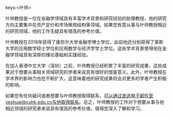keys:<叶帅>


叶帅教授是一位在金融学领域具有丰富学术背景和研究经验的助理教授，他的研究方向主要集中在资产定价和市场微观结构等领域。如果您有意从事与叶帅教授相近的研究领域，他的工作无疑具有很高的参考价值。

叶帅教授在2018年获得了康奈尔大学金融学博士学位，此前他还分别获得了莱斯大学的应用数学硕士学位和应用数学与经济学学士学位。这些学术背景使得他在金融学领域具有深厚的理论基础和实践经验。

在加入香港中文大学（深圳）之前，叶帅教授已经积累了丰富的研究成果，这些成果对于想要从事相关领域研究的学者来说具有很好的借鉴意义。此外，叶帅教授在学术界的影响力也在不断扩大，这意味着他的研究成果将会对更多的学者产生积极的影响。

如果您有任何疑问或者想要与叶帅教授取得联系，可以通过发送电子邮件至yeshuai@cuhk.edu.cn与他取得联系。总之，叶帅教授的工作对于想要从事与他相近领域的研究者来说具有很高的参考价值，值得您深入了解和学习。